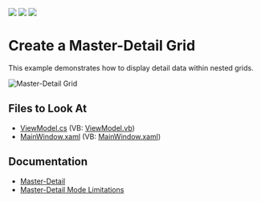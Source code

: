 <!-- default badges list -->
![](https://img.shields.io/endpoint?url=https://codecentral.devexpress.com/api/v1/VersionRange/128649296/21.1.5%2B)
[![](https://img.shields.io/badge/Open_in_DevExpress_Support_Center-FF7200?style=flat-square&logo=DevExpress&logoColor=white)](https://supportcenter.devexpress.com/ticket/details/E1000)
[![](https://img.shields.io/badge/📖_How_to_use_DevExpress_Examples-e9f6fc?style=flat-square)](https://docs.devexpress.com/GeneralInformation/403183)
<!-- default badges end -->

# Create a Master-Detail Grid

This example demonstrates how to display detail data within nested grids.

![Master-Detail Grid](https://user-images.githubusercontent.com/16814877/133254772-6dd4a2bd-716e-4478-9c5d-cfd9ab932dbe.png)

<!-- default file list -->
## Files to Look At

* [ViewModel.cs](./CS/ViewModel.cs) (VB: [ViewModel.vb](./VB/ViewModel.vb))
* [MainWindow.xaml](./CS/MainWindow.xaml) (VB: [MainWindow.xaml](./VB/MainWindow.xaml))
<!-- default file list end -->

## Documentation

* [Master-Detail](https://docs.devexpress.com/WPF/119851/controls-and-libraries/data-grid/master-detail/data-grid-in-details) 
* [Master-Detail Mode Limitations](https://docs.devexpress.com/WPF/11841/controls-and-libraries/data-grid/master-detail/master-detail-mode-limitations)
